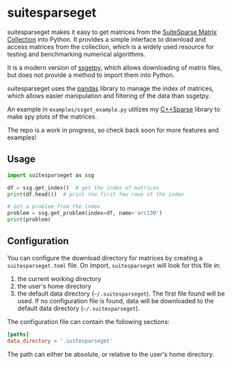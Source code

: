 # suitesparseget

suitesparseget makes it easy to get matrices from the [SuiteSparse Matrix
Collection](https://sparse.tamu.edu) into Python. It provides a simple interface
to download and access matrices from the collection, which is a widely used
resource for testing and benchmarking numerical algorithms.

It is a modern version of 
[ssgetpy](https://github.com/drdarshan/ssgetpy), which allows downloading of
matrix files, but does not provide a method to import them into Python.

suitesparseget uses the [pandas](https://github.com/pandas-dev/pandas) library
to manage the index of matrices, which allows easier manipulation and filtering
of the data than ssgetpy. 

An example in `examples/ssget_example.py` utilizes my
[C++Sparse](https://github.com/broesler/CppSparse) library to make spy plots of
the matrices.

The repo is a work in progress, so check back soon for more features and
examples!


## Usage

```python
import suitesparseget as ssg

df = ssg.get_index()  # get the index of matrices
print(df.head())  # print the first few rows of the index

# Get a problem from the index
problem = ssg.get_problem(index=df, name='arc130')
print(problem)
```

## Configuration
You can configure the download directory for matrices by creating
a `suitesparseget.toml` file. On import, `suitesparseget` will look for this
file in:
1. the current working directory
2. the user's home directory
3. the default data directory (`~/.suitesparseget`).
The first file found will be used. If no configuration file is found, data will
be downloaded to the default data directory (`~/.suitesparseget`).

The configuration file can contain the following sections:

```toml
[paths]
data_directory = '.suitesparseget'
```

The path can either be absolute, or relative to the user's home directory.

